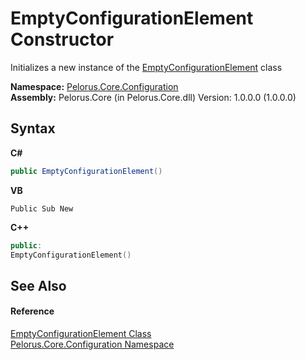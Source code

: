 # EmptyConfigurationElement Constructor 
 

Initializes a new instance of the <a href="3F8BB7E1">EmptyConfigurationElement</a> class

**Namespace:**&nbsp;<a href="74405DDA">Pelorus.Core.Configuration</a><br />**Assembly:**&nbsp;Pelorus.Core (in Pelorus.Core.dll) Version: 1.0.0.0 (1.0.0.0)

## Syntax

**C#**<br />
``` C#
public EmptyConfigurationElement()
```

**VB**<br />
``` VB
Public Sub New
```

**C++**<br />
``` C++
public:
EmptyConfigurationElement()
```


## See Also


#### Reference
<a href="3F8BB7E1">EmptyConfigurationElement Class</a><br /><a href="74405DDA">Pelorus.Core.Configuration Namespace</a><br />